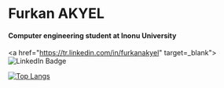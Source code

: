 <h1>Furkan AKYEL</h1>

<h4>Computer engineering student at Inonu University</h4>

<a href="https://tr.linkedin.com/in/furkanakyel" target=_blank">
  <img src="https://img.shields.io/badge/LinkedIn-blue?style=for-the-badge&logo=linkedin&logoColor=white" alt="LinkedIn Badge"/>
</a>

[![Top Langs](https://github-readme-stats.vercel.app/api/top-langs/?username=furkanakyel&layout=compact&theme=vision-friendly-dark)](https://github.com/anuraghazra/github-readme-stats)

<img src="https://komarev.com/ghpvc/?username=furkanakyel&style=flat-square&color=blue" alt=""/>

